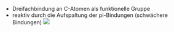 - Dreifachbindung an C-Atomen als funktionelle Gruppe 
- reaktiv durch die Aufspaltung der pi-Bindungen (schwächere Bindungen)
![](Pasted%20image%2020231026165216.png)
